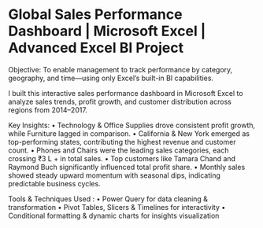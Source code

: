# Global Sales Performance Dashboard | Microsoft Excel | Advanced Excel BI Project

Objective: To enable management to track performance by category, geography, and time—using only Excel’s built-in BI capabilities. 

I built this interactive sales performance dashboard in Microsoft Excel to analyze sales trends, profit growth, and customer distribution across regions from 2014–2017.


Key Insights:
• Technology & Office Supplies drove consistent profit growth, while Furniture lagged in comparison.
• California & New York emerged as top-performing states, contributing the highest revenue and customer count.
• Phones and Chairs were the leading sales categories, each crossing ₹3 L + in total sales.
• Top customers like Tamara Chand and Raymond Buch significantly influenced total profit share.
• Monthly sales showed steady upward momentum with seasonal dips, indicating predictable business cycles.


Tools & Techniques Used :
• Power Query for data cleaning & transformation
• Pivot Tables, Slicers & Timelines for interactivity
• Conditional formatting & dynamic charts for insights visualization
